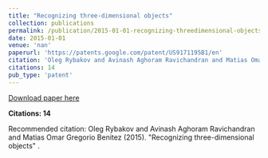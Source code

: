 ```yaml
---
title: "Recognizing three-dimensional objects"
collection: publications
permalink: /publication/2015-01-01-recognizing-threedimensional-objects
date: 2015-01-01
venue: 'nan'
paperurl: 'https://patents.google.com/patent/US9171195B1/en'
citation: 'Oleg Rybakov and Avinash Aghoram Ravichandran and Matias Omar Gregorio Benitez (2015). &quot;Recognizing three-dimensional objects&quot; <i></i>.'
citations: 14
pub_type: 'patent'
---
```


<a href='https://patents.google.com/patent/US9171195B1/en'>Download paper here</a>

**Citations: 14**

Recommended citation: Oleg Rybakov and Avinash Aghoram Ravichandran and Matias Omar Gregorio Benitez (2015). "Recognizing three-dimensional objects" <i></i>.